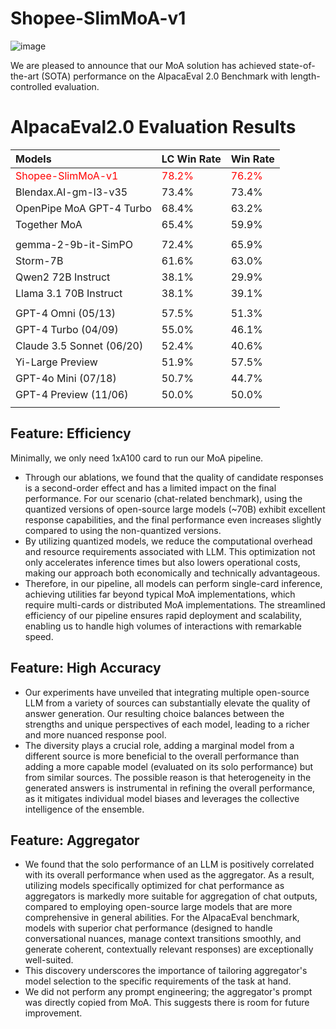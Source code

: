 # Shopee-SlimMoA-v1

![image](https://github.com/user-attachments/assets/28941e58-9103-4a5e-9de1-0f5443c858fc)


We are pleased to announce that our MoA solution has achieved state-of-the-art (SOTA) performance on the AlpacaEval 2.0 Benchmark with length-controlled evaluation.

# **AlpacaEval2.0 Evaluation Results**

| Models                                   | **LC Win Rate**              | **Win Rate**                 |
| :--------------------------------------- | ---------------------------- | ---------------------------- |
| <font color=red>Shopee-SlimMoA-v1</font> | <font color=red>78.2%</font> | <font color=red>76.2%</font> |
| Blendax.AI-gm-l3-v35                     | 73.4%                        | 73.4%                        |
| OpenPipe MoA GPT-4 Turbo                 | 68.4%                        | 63.2%                        |
| Together MoA                             | 65.4%                        | 59.9%                        |
|                                          |                              |                              |
| gemma-2-9b-it-SimPO                      | 72.4%                        | 65.9%                        |
| Storm-7B                                 | 61.6%                        | 63.0%                        |
| Qwen2 72B Instruct                       | 38.1%                        | 29.9%                        |
| Llama 3.1 70B Instruct                   | 38.1%                        | 39.1%                        |
|                                          |                              |                              |
| GPT-4 Omni (05/13)                       | 57.5%                        | 51.3%                        |
| GPT-4 Turbo (04/09)                      | 55.0%                        | 46.1%                        |
| Claude 3.5 Sonnet (06/20)                | 52.4%                        | 40.6%                        |
| Yi-Large Preview                         | 51.9%                        | 57.5%                        |
| GPT-4o Mini (07/18)                      | 50.7%                        | 44.7%                        |
| GPT-4 Preview (11/06)                    | 50.0%                        | 50.0%                        |
|                                          |                              |                              |



## Feature: Efficiency

Minimally, we only need 1xA100 card to run our MoA pipeline.

- Through our ablations, we found that the quality of candidate responses is a second-order effect and has a limited impact on the final performance. For our scenario (chat-related benchmark), using the quantized versions of open-source large models (~70B) exhibit excellent response capabilities, and the final performance even increases slightly compared to using the non-quantized versions.
- By utilizing quantized models, we reduce the computational overhead and resource requirements associated with LLM. This optimization not only accelerates inference times but also lowers operational costs, making our approach both economically and technically advantageous.
- Therefore, in our pipeline, all models can perform single-card inference, achieving utilities far beyond typical MoA implementations, which require multi-cards or distributed MoA implementations. The streamlined efficiency of our pipeline ensures rapid deployment and scalability, enabling us to handle high volumes of interactions with remarkable speed.

## Feature: **High Accuracy**

- Our experiments have unveiled that integrating multiple open-source LLM from a variety of sources can substantially elevate the quality of answer generation. Our resulting choice balances between the strengths and unique perspectives of each model, leading to a richer and more nuanced response pool.
- The diversity plays a crucial role, adding a marginal model from a different source is more beneficial to the overall performance than adding a more capable model (evaluated on its solo performance) but from similar sources. The possible reason is that heterogeneity in the generated answers is instrumental in refining the overall performance, as it mitigates individual model biases and leverages the collective intelligence of the ensemble.

## Feature: **Aggregator**

- We found that the solo performance of an LLM is positively correlated with its overall performance when used as the aggregator. As a result, utilizing models specifically optimized for chat performance as aggregators is markedly more suitable for aggregation of chat outputs, compared to employing open-source large models that are more comprehensive in general abilities. For the AlpacaEval benchmark, models with superior chat performance (designed to handle conversational nuances, manage context transitions smoothly, and generate coherent, contextually relevant responses) are exceptionally well-suited.
- This discovery underscores the importance of tailoring aggregator's model selection to the specific requirements of the task at hand.
- We did not perform any prompt engineering; the aggregator's prompt was directly copied from MoA. This suggests there is room for future improvement.
